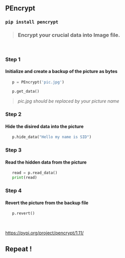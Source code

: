 ## PEncrypt

### `pip install pencrypt`

> ### Encrypt your crucial data into Image file.

<br>

### Step 1

 #### Initialize and create a backup of the picture as bytes 
 
 ```python
    p = PEncrypt('pic.jpg')
    
    p.get_data()
```
> *pic.jpg should be replaced by your picture name*

### Step 2

#### Hide the disired data into the picture 
 
 ```python
    p.hide_data("Hello my name is SID")
```

### Step 3

 #### Read the hidden data from the picture
 
 ```python
    read = p.read_data()
    print(read)
```

### Step 4

 #### Revert the picture from the backup file
 
 ```python
    p.revert()
```

<br>

https://pypi.org/project/pencrypt/1.11/

## Repeat !

